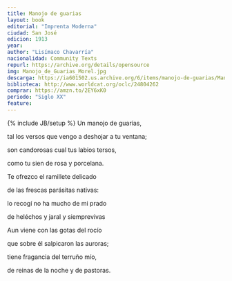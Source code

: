 ```yaml
---
title: Manojo de guarias
layout: book
editorial: "Imprenta Moderna"
ciudad: San José
edicion: 1913
year: 
author: "Lisímaco Chavarría"
nacionalidad: Community Texts
repurl: https://archive.org/details/opensource
img: Manojo_de_Guarias_Morel.jpg
descarga: https://ia601502.us.archive.org/6/items/manojo-de-guarias/Manojo%20de%20Guarias.pdf
biblioteca: http://www.worldcat.org/oclc/24804262
comprar: https://amzn.to/2EY6xK0
periodo: "Siglo XX"
feature: 
---
```

{% include JB/setup %}
Un manojo de guarías, 
 
tal los versos que vengo a deshojar a tu ventana; 
 
son candorosas cual tus labios tersos, 
 
como tu sien de rosa y porcelana.
 
 
Te ofrezco el ramillete delicado 
 
de las frescas parásitas nativas:
 
lo recogí no ha mucho de mi prado
 
de heléchos y jaral y siemprevivas
 
 
Aun viene con las gotas del rocío
 
que sobre él salpicaron las auroras;
  
tiene fragancia del terruño mío,
 
de reinas de la noche y de pastoras.
